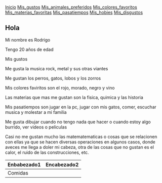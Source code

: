 
[Inicio](Pagina_principal)  [Mis_gustos](./mis_gustos.md) [Mis_animales_preferidos](./mis_animales_preferidos.md) [Mis_colores_favoritos](./mis_colores_favoritos.md) [Mis_materias_favoritas](./mis_materias_favoritas.md) [Mis_pasatiempos](./mis_pasatiempos.md) [Mis_hobies](./mis_hobies.md) [Mis_disgustos](./mis_disgustos.md)

## Hola

Mi nombre es Rodrigo

Tengo 20 años de edad

Mis gustos

Me gusta la musica rock, metal y sus otras viantes

Me gustan los perros, gatos, lobos y los zorros

Mis colores faviritos  son el rojo, morado, negro y vino 

Las materias que mas me gustan son la fisica, quimica y las historia

Mis pasatiempos son jugar en la pc, jugar con mis gatos, comer, escuchar musica y molestar a mi familia

Me gusta dibujar cuando no tengo nada que hacer o cuando estoy algo burrido, ver videos o peliculas

Casi no me gustan mucho las matematematicas o cosas que se relacionen con ellas ya que se hacen diversas operaciones en algunos casos, donde aveces me llega a doler mi cabeza, otra de las cosas que no gustan es el calor, el ruido de las construcciones, etc.

| Enbabezado1 | Encabezado2 |
|-------------|-------------|
| Comidas |
